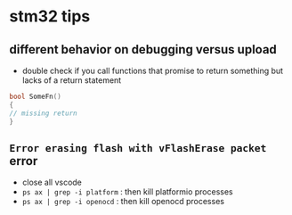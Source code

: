 # stm32 tips

## different behavior on debugging versus upload

- double check if you call functions that promise to return something but lacks of a return statement

```c
bool SomeFn()
{
// missing return
}
```

## `Error erasing flash with vFlashErase packet` error

- close all vscode
- `ps ax | grep -i platform` : then kill platformio processes
- `ps ax | grep -i openocd` : then kill openocd processes
